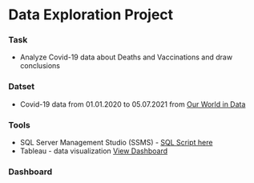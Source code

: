 # Data Exploration Project 
### Task
- Analyze Covid-19 data about Deaths and Vaccinations and draw conclusions
### Datset
- Covid-19 data from 01.01.2020 to 05.07.2021 from [Our World in Data](https://ourworldindata.org/covid-deaths)
### Tools
- SQL Server Management Studio (SSMS) - [SQL Script here](https://github.com/Ciachula/Portfolio/blob/main/Covid-19-dataset/Covid%20Portfolio%20Project.sql)
- Tableau - data visualization [View Dashboard](https://public.tableau.com/app/profile/goodgrenade/viz/CovidStats-PortfolioProject/Dashboard1)
### Dashboard
